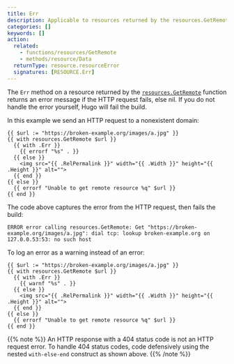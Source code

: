```yaml
---
title: Err
description: Applicable to resources returned by the resources.GetRemote function, returns an error message if the HTTP request fails, else nil. 
categories: []
keywords: []
action:
  related:
    - functions/resources/GetRemote
    - methods/resource/Data
  returnType: resource.resourceError
  signatures: [RESOURCE.Err]
---
```


The `Err` method on a resource returned by the [`resources.GetRemote`] function returns an error message if the HTTP request fails, else nil. If you do not handle the error yourself, Hugo will fail the build.

[`resources.GetRemote`]: /functions/resources/getremote/

In this example we send an HTTP request to a nonexistent domain:

```go-html-template
{{ $url := "https://broken-example.org/images/a.jpg" }}
{{ with resources.GetRemote $url }}
  {{ with .Err }}
    {{ errorf "%s" . }}
  {{ else }}
    <img src="{{ .RelPermalink }}" width="{{ .Width }}" height="{{ .Height }}" alt="">
  {{ end }}
{{ else }}
  {{ errorf "Unable to get remote resource %q" $url }}
{{ end }}
```

The code above captures the error from the HTTP request, then fails the build:

```text
ERROR error calling resources.GetRemote: Get "https://broken-example.org/images/a.jpg": dial tcp: lookup broken-example.org on 127.0.0.53:53: no such host
```

To log an error as a warning instead of an error:

```go-html-template
{{ $url := "https://broken-example.org/images/a.jpg" }}
{{ with resources.GetRemote $url }}
  {{ with .Err }}
    {{ warnf "%s" . }}
  {{ else }}
    <img src="{{ .RelPermalink }}" width="{{ .Width }}" height="{{ .Height }}" alt="">
  {{ end }}
{{ else }}
  {{ errorf "Unable to get remote resource %q" $url }}
{{ end }}
```

{{% note %}}
An HTTP response with a 404 status code is not an HTTP request error. To handle 404 status codes, code defensively using the nested `with-else-end` construct as shown above.
{{% /note %}}
